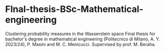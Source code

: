 # FInal-thesis-BSc-Mathematical-engineering
Clustering probability measures in the Wasserstein space
Final thesis for bachelor's degree in mathematical engineering (Politecnico di Milano, A. Y. 2023/24), P. Masini and M. C. Menicucci. Supervised by prof. M. Beraha.
